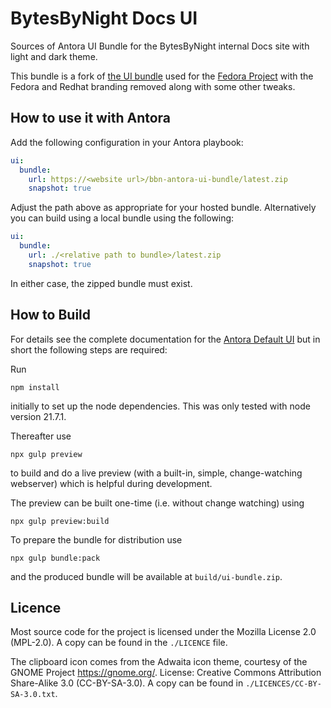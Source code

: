 # BytesByNight Docs UI

Sources of Antora UI Bundle for the BytesByNight internal Docs site with light and dark theme.

This bundle is a fork of [the UI bundle](https://gitlab.com/fedora/docs/docs-website/ui-bundle.git) used for the [Fedora Project](https://docs.fedoraproject.org/en-US/docs/) with the Fedora and Redhat branding removed along with some other tweaks.

## How to use it with Antora

Add the following configuration in your Antora playbook:

```yaml
ui:
  bundle:
    url: https://<website url>/bbn-antora-ui-bundle/latest.zip
    snapshot: true
```

Adjust the path above as appropriate for your hosted bundle. Alternatively you can build using a local bundle using the following:

```yaml
ui:
  bundle:
    url: ./<relative path to bundle>/latest.zip
    snapshot: true
```

In either case, the zipped bundle must exist.

## How to Build

For details see the complete documentation for the [Antora Default UI](https://docs.antora.org/antora-ui-default/) but in short the following steps are required:

Run

```shell
npm install
```
initially to set up the node dependencies. This was only tested with node version 21.7.1.

Thereafter use

```shell
npx gulp preview
```
to build and do a live preview (with a built-in, simple, change-watching webserver) which is helpful during development.

The preview can be built one-time (i.e. without change watching) using

```shell
npx gulp preview:build
```

To prepare the bundle for distribution use

```shell
npx gulp bundle:pack
```
and the produced bundle will be available at `build/ui-bundle.zip`.


## Licence

Most source code for the project is licensed under the Mozilla License 2.0 (MPL-2.0). A copy can be found in the `./LICENCE` file.

The clipboard icon comes from the Adwaita icon theme, courtesy of the GNOME Project https://gnome.org/. License: Creative Commons Attribution Share-Alike 3.0 (CC-BY-SA-3.0). A copy can be found in `./LICENCES/CC-BY-SA-3.0.txt`.

